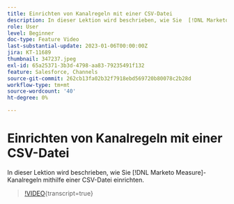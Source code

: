 ```yaml
---
title: Einrichten von Kanalregeln mit einer CSV-Datei
description: In dieser Lektion wird beschrieben, wie Sie  [!DNL Marketo Measure] -Kanalregeln mithilfe einer CSV-Datei einrichten.
role: User
level: Beginner
doc-type: Feature Video
last-substantial-update: 2023-01-06T00:00:00Z
jira: KT-11689
thumbnail: 347237.jpeg
exl-id: 65a25371-3b3d-4798-aa83-79235491f132
feature: Salesforce, Channels
source-git-commit: 262cb13fa02b32f7918ebd569720b80078c2b28d
workflow-type: tm+mt
source-wordcount: '40'
ht-degree: 0%

---
```


# Einrichten von Kanalregeln mit einer CSV-Datei

In dieser Lektion wird beschrieben, wie Sie [!DNL Marketo Measure]-Kanalregeln mithilfe einer CSV-Datei einrichten.

>[!VIDEO](https://video.tv.adobe.com/v/347237/?learn=on){transcript=true}
